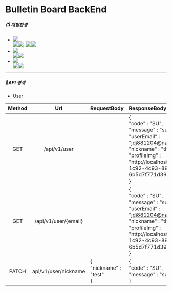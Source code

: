 # Bulletin Board BackEnd 
##### 📺 개발환경
* <img src="https://img.shields.io/badge/Framework-%23121011?style=plastic"/>
     <div>
         <img src="https://img.shields.io/badge/springboot-6DB33F?style=float-square&logo=springboot&logoColor=white"><img src="https://img.shields.io/badge/3.2.5-515151?style=float-square">, <img/ src="https://img.shields.io/badge/Spring Security-6DB33F?style=float-square&logo=springsecurity&logoColor=white"><img src="https://img.shields.io/badge/3.2.5-515151?style=float-square">
     </div>

* <img src="https://img.shields.io/badge/Language-%23121011?style=plastic">
     <div>
          <img src="https://img.shields.io/badge/java-%23ED8B00?style=float-square&logo=openjdk&logoColor=white"><img src="https://img.shields.io/badge/17-515151?style=float-square">
     </div>

* <img src="https://img.shields.io/badge/Build-%23121011?style=plastic">
     <div>
          <img src="https://img.shields.io/badge/Gradle-02303A?style=float-square&logo=Gradle&logoColor=white"><img src="https://img.shields.io/badge/8.7-515151?style=float-square">
     </div>

----------------------------------
##### 📖API 명세

* User 

| Method | Url | RequestBody | ResponseBody | description |  
|:--------:|:---:|---------|:----------|:-------------:|
| GET | /api/v1/user |  | {<br/>"code" : "SU",<br/> "message" : "sucess",<br/> "userEmail" : "jdj881204@naver.com",<br/> "nickname" : "thisis",<br/> "profileImg" : "http://localhost:4000/file/10924cbe-1c92-4c93-89c9-6b5d7f771d39.png"<br/>} | 로그인된 유저의 정보를 요청 |
| GET | /api/v1/user/{email} | |  {<br/>"code" : "SU",<br/> "message" : "sucess",<br/> "userEmail" : "jdj881204@naver.com",<br/> "nickname" : "thisis",<br/> "profileImg" : "http://localhost:4000/file/10924cbe-1c92-4c93-89c9-6b5d7f771d39.png"<br/>} | '특정' 유저의 유저 데이터 요청 <br/> Path Variable : 유저이메일|
| PATCH | api/v1/user/nickname | {<br/> "nickname" : "test" <br/>} | {<br/> "code" : "SU",<br/> "message" : "success" <br/>} | 유저의 닉네임 수정 | 
